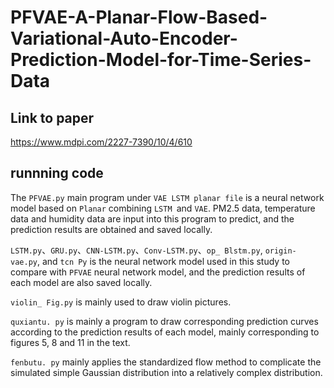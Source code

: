 # PFVAE-A-Planar-Flow-Based-Variational-Auto-Encoder-Prediction-Model-for-Time-Series-Data
## Link to paper  
https://www.mdpi.com/2227-7390/10/4/610  
## runnning code  
The ``PFVAE.py`` main program under ``VAE LSTM planar file`` is a neural network model based on ``Planar`` combining ``LSTM ``and ``VAE``. PM2.5 data, temperature data and humidity data are input into this program to predict, and the prediction results are obtained and saved locally.    
  
``LSTM.py``、``GRU.py``、``CNN-LSTM.py``、``Conv-LSTM.py``、``op_ Blstm.py``, ``origin-vae.py``, and ``tcn Py`` is the neural network model used in this study to compare with ``PFVAE`` neural network model, and the prediction results of each model are also saved locally.  
  
``violin_ Fig.py`` is mainly used to draw violin pictures.    
  
``quxiantu. py`` is mainly a program to draw corresponding prediction curves according to the prediction results of each model, mainly corresponding to figures 5, 8 and 11 in the text.  
  
``fenbutu. py`` mainly applies the standardized flow method to complicate the simulated simple Gaussian distribution into a relatively complex distribution.  
